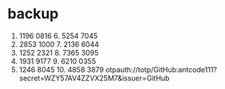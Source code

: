# backup
1. 1196 0816		 6. 5254 7045
2. 2853 1000		 7. 2136 6044
3. 1252 2321		 8. 7365 3095
4. 1931 9177		 9. 6210 0355
5. 1246 8045		10. 4858 3879
otpauth://totp/GitHub:antcode111?secret=WZY57AV4ZZVX25M7&issuer=GitHub
